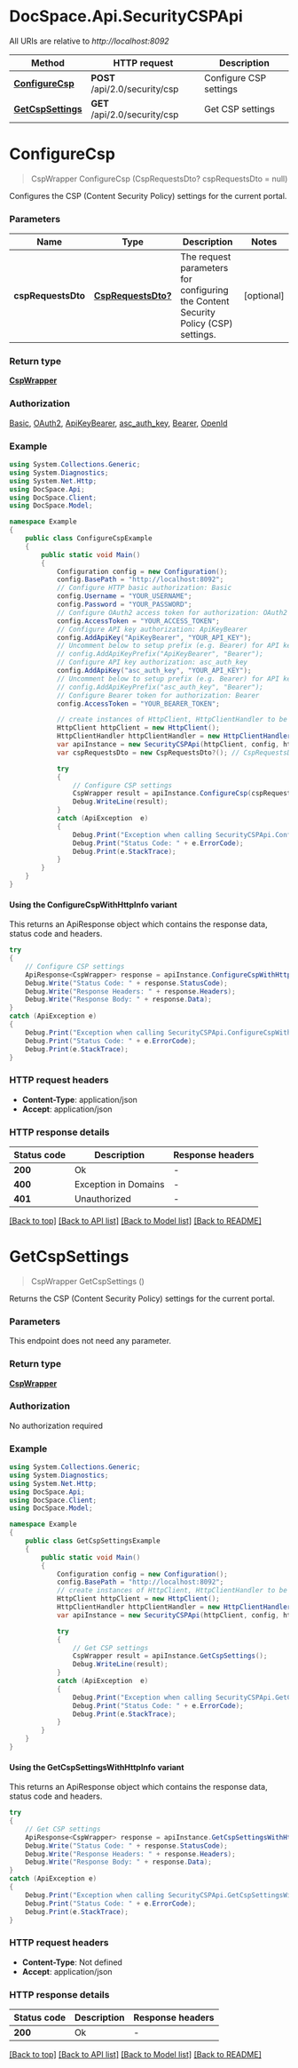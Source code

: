 # DocSpace.Api.SecurityCSPApi

All URIs are relative to *http://localhost:8092*

| Method | HTTP request | Description |
|--------|--------------|-------------|
| [**ConfigureCsp**](SecurityCSPApi.md#configurecsp) | **POST** /api/2.0/security/csp | Configure CSP settings |
| [**GetCspSettings**](SecurityCSPApi.md#getcspsettings) | **GET** /api/2.0/security/csp | Get CSP settings |

<a id="configurecsp"></a>
# **ConfigureCsp**
> CspWrapper ConfigureCsp (CspRequestsDto? cspRequestsDto = null)

Configures the CSP (Content Security Policy) settings for the current portal.

### Parameters

| Name | Type | Description | Notes |
|------|------|-------------|-------|
| **cspRequestsDto** | [**CspRequestsDto?**](CspRequestsDto.md) | The request parameters for configuring the Content Security Policy (CSP) settings. | [optional]  |

### Return type

[**CspWrapper**](CspWrapper.md)

### Authorization

[Basic](../README.md#Basic), [OAuth2](../README.md#OAuth2), [ApiKeyBearer](../README.md#ApiKeyBearer), [asc_auth_key](../README.md#asc_auth_key), [Bearer](../README.md#Bearer), [OpenId](../README.md#OpenId)

### Example
```csharp
using System.Collections.Generic;
using System.Diagnostics;
using System.Net.Http;
using DocSpace.Api;
using DocSpace.Client;
using DocSpace.Model;

namespace Example
{
    public class ConfigureCspExample
    {
        public static void Main()
        {
            Configuration config = new Configuration();
            config.BasePath = "http://localhost:8092";
            // Configure HTTP basic authorization: Basic
            config.Username = "YOUR_USERNAME";
            config.Password = "YOUR_PASSWORD";
            // Configure OAuth2 access token for authorization: OAuth2
            config.AccessToken = "YOUR_ACCESS_TOKEN";
            // Configure API key authorization: ApiKeyBearer
            config.AddApiKey("ApiKeyBearer", "YOUR_API_KEY");
            // Uncomment below to setup prefix (e.g. Bearer) for API key, if needed
            // config.AddApiKeyPrefix("ApiKeyBearer", "Bearer");
            // Configure API key authorization: asc_auth_key
            config.AddApiKey("asc_auth_key", "YOUR_API_KEY");
            // Uncomment below to setup prefix (e.g. Bearer) for API key, if needed
            // config.AddApiKeyPrefix("asc_auth_key", "Bearer");
            // Configure Bearer token for authorization: Bearer
            config.AccessToken = "YOUR_BEARER_TOKEN";

            // create instances of HttpClient, HttpClientHandler to be reused later with different Api classes
            HttpClient httpClient = new HttpClient();
            HttpClientHandler httpClientHandler = new HttpClientHandler();
            var apiInstance = new SecurityCSPApi(httpClient, config, httpClientHandler);
            var cspRequestsDto = new CspRequestsDto?(); // CspRequestsDto? | The request parameters for configuring the Content Security Policy (CSP) settings. (optional) 

            try
            {
                // Configure CSP settings
                CspWrapper result = apiInstance.ConfigureCsp(cspRequestsDto);
                Debug.WriteLine(result);
            }
            catch (ApiException  e)
            {
                Debug.Print("Exception when calling SecurityCSPApi.ConfigureCsp: " + e.Message);
                Debug.Print("Status Code: " + e.ErrorCode);
                Debug.Print(e.StackTrace);
            }
        }
    }
}
```

#### Using the ConfigureCspWithHttpInfo variant
This returns an ApiResponse object which contains the response data, status code and headers.

```csharp
try
{
    // Configure CSP settings
    ApiResponse<CspWrapper> response = apiInstance.ConfigureCspWithHttpInfo(cspRequestsDto);
    Debug.Write("Status Code: " + response.StatusCode);
    Debug.Write("Response Headers: " + response.Headers);
    Debug.Write("Response Body: " + response.Data);
}
catch (ApiException e)
{
    Debug.Print("Exception when calling SecurityCSPApi.ConfigureCspWithHttpInfo: " + e.Message);
    Debug.Print("Status Code: " + e.ErrorCode);
    Debug.Print(e.StackTrace);
}
```

### HTTP request headers

 - **Content-Type**: application/json
 - **Accept**: application/json


### HTTP response details
| Status code | Description | Response headers |
|-------------|-------------|------------------|
| **200** | Ok |  -  |
| **400** | Exception in Domains |  -  |
| **401** | Unauthorized |  -  |

[[Back to top]](#) [[Back to API list]](../README.md#documentation-for-api-endpoints) [[Back to Model list]](../README.md#documentation-for-models) [[Back to README]](../README.md)

<a id="getcspsettings"></a>
# **GetCspSettings**
> CspWrapper GetCspSettings ()

Returns the CSP (Content Security Policy) settings for the current portal.

### Parameters
This endpoint does not need any parameter.
### Return type

[**CspWrapper**](CspWrapper.md)

### Authorization

No authorization required

### Example
```csharp
using System.Collections.Generic;
using System.Diagnostics;
using System.Net.Http;
using DocSpace.Api;
using DocSpace.Client;
using DocSpace.Model;

namespace Example
{
    public class GetCspSettingsExample
    {
        public static void Main()
        {
            Configuration config = new Configuration();
            config.BasePath = "http://localhost:8092";
            // create instances of HttpClient, HttpClientHandler to be reused later with different Api classes
            HttpClient httpClient = new HttpClient();
            HttpClientHandler httpClientHandler = new HttpClientHandler();
            var apiInstance = new SecurityCSPApi(httpClient, config, httpClientHandler);

            try
            {
                // Get CSP settings
                CspWrapper result = apiInstance.GetCspSettings();
                Debug.WriteLine(result);
            }
            catch (ApiException  e)
            {
                Debug.Print("Exception when calling SecurityCSPApi.GetCspSettings: " + e.Message);
                Debug.Print("Status Code: " + e.ErrorCode);
                Debug.Print(e.StackTrace);
            }
        }
    }
}
```

#### Using the GetCspSettingsWithHttpInfo variant
This returns an ApiResponse object which contains the response data, status code and headers.

```csharp
try
{
    // Get CSP settings
    ApiResponse<CspWrapper> response = apiInstance.GetCspSettingsWithHttpInfo();
    Debug.Write("Status Code: " + response.StatusCode);
    Debug.Write("Response Headers: " + response.Headers);
    Debug.Write("Response Body: " + response.Data);
}
catch (ApiException e)
{
    Debug.Print("Exception when calling SecurityCSPApi.GetCspSettingsWithHttpInfo: " + e.Message);
    Debug.Print("Status Code: " + e.ErrorCode);
    Debug.Print(e.StackTrace);
}
```

### HTTP request headers

 - **Content-Type**: Not defined
 - **Accept**: application/json


### HTTP response details
| Status code | Description | Response headers |
|-------------|-------------|------------------|
| **200** | Ok |  -  |

[[Back to top]](#) [[Back to API list]](../README.md#documentation-for-api-endpoints) [[Back to Model list]](../README.md#documentation-for-models) [[Back to README]](../README.md)

